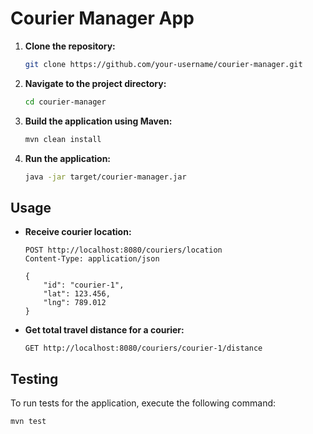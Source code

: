 # Courier Manager App


1. **Clone the repository:**

    ```bash
    git clone https://github.com/your-username/courier-manager.git
    ```

2. **Navigate to the project directory:**

    ```bash
    cd courier-manager
    ```

3. **Build the application using Maven:**

    ```bash
    mvn clean install
    ```

4. **Run the application:**

    ```bash
    java -jar target/courier-manager.jar
    ```

## Usage
- **Receive courier location:**

    ```http
    POST http://localhost:8080/couriers/location
    Content-Type: application/json

    {
        "id": "courier-1",
        "lat": 123.456,
        "lng": 789.012
    }
    ```

- **Get total travel distance for a courier:**

    ```http
    GET http://localhost:8080/couriers/courier-1/distance
    ```

## Testing

To run tests for the application, execute the following command:

```bash
mvn test